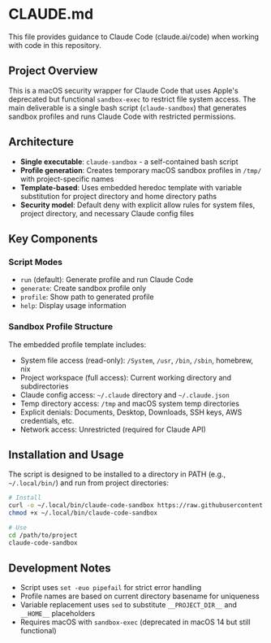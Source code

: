 # CLAUDE.md

This file provides guidance to Claude Code (claude.ai/code) when working with code in this repository.

## Project Overview

This is a macOS security wrapper for Claude Code that uses Apple's deprecated but functional `sandbox-exec` to restrict file system access. The main deliverable is a single bash script (`claude-sandbox`) that generates sandbox profiles and runs Claude Code with restricted permissions.

## Architecture

- **Single executable**: `claude-sandbox` - a self-contained bash script
- **Profile generation**: Creates temporary macOS sandbox profiles in `/tmp/` with project-specific names
- **Template-based**: Uses embedded heredoc template with variable substitution for project directory and home directory paths
- **Security model**: Default deny with explicit allow rules for system files, project directory, and necessary Claude config files

## Key Components

### Script Modes
- `run` (default): Generate profile and run Claude Code
- `generate`: Create sandbox profile only
- `profile`: Show path to generated profile
- `help`: Display usage information

### Sandbox Profile Structure
The embedded profile template includes:
- System file access (read-only): `/System`, `/usr`, `/bin`, `/sbin`, homebrew, nix
- Project workspace (full access): Current working directory and subdirectories
- Claude config access: `~/.claude` directory and `~/.claude.json`
- Temp directory access: `/tmp` and macOS system temp directories
- Explicit denials: Documents, Desktop, Downloads, SSH keys, AWS credentials, etc.
- Network access: Unrestricted (required for Claude API)

## Installation and Usage

The script is designed to be installed to a directory in PATH (e.g., `~/.local/bin/`) and run from project directories:

```bash
# Install
curl -o ~/.local/bin/claude-code-sandbox https://raw.githubusercontent.com/paulsmith/claude-code-sandbox
chmod +x ~/.local/bin/claude-code-sandbox

# Use
cd /path/to/project
claude-code-sandbox
```

## Development Notes

- Script uses `set -euo pipefail` for strict error handling
- Profile names are based on current directory basename for uniqueness
- Variable replacement uses `sed` to substitute `__PROJECT_DIR__` and `__HOME__` placeholders
- Requires macOS with `sandbox-exec` (deprecated in macOS 14 but still functional)